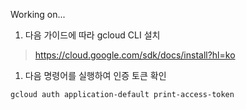 Working on...

1. 다음 가이드에 따라 gcloud CLI 설치
> https://cloud.google.com/sdk/docs/install?hl=ko

1. 다음 명령어를 실행하여 인증 토큰 확인
```
gcloud auth application-default print-access-token
```